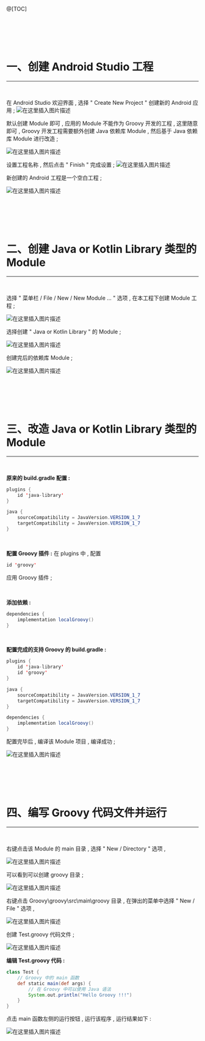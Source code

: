 @[TOC]

<br>
<br>
<br>
<br>

# 一、创建 Android Studio 工程

---


<br>

在 Android Studio 欢迎界面 , 选择 " Create New Project " 创建新的 Android 应用 ; 
![在这里插入图片描述](https://img-blog.csdnimg.cn/233ac1520d5b4467bd7c3934205f3173.png?x-oss-process=image/watermark,type_d3F5LXplbmhlaQ,shadow_50,text_Q1NETiBA6Z-p5puZ5Lqu,size_20,color_FFFFFF,t_70,g_se,x_16)

默认创建 Module 即可 , 应用的 Module 不能作为 Groovy 开发的工程 , 这里随意即可 , Groovy 开发工程需要额外创建 Java 依赖库 Module , 然后基于 Java 依赖库 Module 进行改造 ; 

![在这里插入图片描述](https://img-blog.csdnimg.cn/73e7c35257df45138fd67faca01e7922.png?x-oss-process=image/watermark,type_d3F5LXplbmhlaQ,shadow_50,text_Q1NETiBA6Z-p5puZ5Lqu,size_20,color_FFFFFF,t_70,g_se,x_16)

设置工程名称 , 然后点击 " Finish " 完成设置 ; 
![在这里插入图片描述](https://img-blog.csdnimg.cn/ca7d1211049a4a358221734037f24439.png?x-oss-process=image/watermark,type_d3F5LXplbmhlaQ,shadow_50,text_Q1NETiBA6Z-p5puZ5Lqu,size_20,color_FFFFFF,t_70,g_se,x_16)

新创建的 Android 工程是一个空白工程 ; 

![在这里插入图片描述](https://img-blog.csdnimg.cn/bdd7307af3b64635b6b547175cec1c27.png?x-oss-process=image/watermark,type_d3F5LXplbmhlaQ,shadow_50,text_Q1NETiBA6Z-p5puZ5Lqu,size_20,color_FFFFFF,t_70,g_se,x_16)








<br>
<br>
<br>
<br>

# 二、创建 Java or Kotlin Library 类型的 Module 

---


<br>

选择 " 菜单栏 / File / New / New Module ... " 选项 , 在本工程下创建 Module 工程 ; 

![在这里插入图片描述](https://img-blog.csdnimg.cn/0856768824f14c4580ad90a729aea163.png?x-oss-process=image/watermark,type_d3F5LXplbmhlaQ,shadow_50,text_Q1NETiBA6Z-p5puZ5Lqu,size_20,color_FFFFFF,t_70,g_se,x_16)


选择创建 " Java or Kotlin Library " 的 Module ; 

![在这里插入图片描述](https://img-blog.csdnimg.cn/07081b98eee6483b86225e11ff178487.png?x-oss-process=image/watermark,type_d3F5LXplbmhlaQ,shadow_50,text_Q1NETiBA6Z-p5puZ5Lqu,size_20,color_FFFFFF,t_70,g_se,x_16)


创建完后的依赖库 Module ; 

![在这里插入图片描述](https://img-blog.csdnimg.cn/6a1fd5e571c8423191ab0eb53a512b68.png?x-oss-process=image/watermark,type_d3F5LXplbmhlaQ,shadow_50,text_Q1NETiBA6Z-p5puZ5Lqu,size_20,color_FFFFFF,t_70,g_se,x_16)









<br>
<br>
<br>
<br>

# 三、改造 Java or Kotlin Library 类型的 Module

---


<br>


**原来的 build.gradle 配置 :** 

```java
plugins {
    id 'java-library'
}

java {
    sourceCompatibility = JavaVersion.VERSION_1_7
    targetCompatibility = JavaVersion.VERSION_1_7
}
```

<br>

**配置 Groovy 插件 :** 在 plugins 中 , 配置 

```java
id 'groovy'
```

应用 Groovy 插件 ; 

<br>

**添加依赖 :** 

```java
dependencies {
    implementation localGroovy()
}
```

<br>


**配置完成的支持 Groovy 的 build.gradle :** 

```java
plugins {
    id 'java-library'
    id 'groovy'
}

java {
    sourceCompatibility = JavaVersion.VERSION_1_7
    targetCompatibility = JavaVersion.VERSION_1_7
}

dependencies {
    implementation localGroovy()
}
```

配置完毕后 , 编译该 Module 项目 , 编译成功 ; 

![在这里插入图片描述](https://img-blog.csdnimg.cn/5eb17177863644c684c36876966937c3.png?x-oss-process=image/watermark,type_d3F5LXplbmhlaQ,shadow_50,text_Q1NETiBA6Z-p5puZ5Lqu,size_20,color_FFFFFF,t_70,g_se,x_16)



<br>
<br>
<br>
<br>

# 四、编写 Groovy 代码文件并运行

---


<br>

右键点击该 Module 的 main 目录 , 选择 " New / Directory " 选项 , 


![在这里插入图片描述](https://img-blog.csdnimg.cn/a0c4e4412c8c4ad492b851134b762481.png?x-oss-process=image/watermark,type_d3F5LXplbmhlaQ,shadow_50,text_Q1NETiBA6Z-p5puZ5Lqu,size_20,color_FFFFFF,t_70,g_se,x_16)

可以看到可以创建 groovy 目录 ; 

![在这里插入图片描述](https://img-blog.csdnimg.cn/e20e5a85e9b645bca01a7bd35f962de4.png?x-oss-process=image/watermark,type_d3F5LXplbmhlaQ,shadow_50,text_Q1NETiBA6Z-p5puZ5Lqu,size_20,color_FFFFFF,t_70,g_se,x_16)

右键点击 Groovy\groovy\src\main\groovy 目录 , 在弹出的菜单中选择 " New / File " 选项 , 



![在这里插入图片描述](https://img-blog.csdnimg.cn/7425da5b58654ac8865a20a3ccc1bf27.png?x-oss-process=image/watermark,type_d3F5LXplbmhlaQ,shadow_50,text_Q1NETiBA6Z-p5puZ5Lqu,size_20,color_FFFFFF,t_70,g_se,x_16)

创建 Test.groovy 代码文件 ; 

![在这里插入图片描述](https://img-blog.csdnimg.cn/e95ebdd4b70e463ea2d7f15d4038f095.png?x-oss-process=image/watermark,type_d3F5LXplbmhlaQ,shadow_50,text_Q1NETiBA6Z-p5puZ5Lqu,size_18,color_FFFFFF,t_70,g_se,x_16)

**编辑 Test.groovy 代码 :** 

```groovy
class Test {
    // Groovy 中的 main 函数
    def static main(def args) {
        // 在 Groovy 中可以使用 Java 语法
        System.out.println("Hello Groovy !!!")
    }
}
```

点击 main 函数左侧的运行按钮 , 运行该程序 , 运行结果如下 : 


![在这里插入图片描述](https://img-blog.csdnimg.cn/b361e6a513164de3a43b44ce0ea6f733.png?x-oss-process=image/watermark,type_d3F5LXplbmhlaQ,shadow_50,text_Q1NETiBA6Z-p5puZ5Lqu,size_20,color_FFFFFF,t_70,g_se,x_16)

